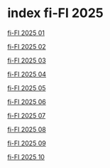 # index fi-FI 2025

<a href="./01">fi-FI 2025 01</a>

<a href="./02">fi-FI 2025 02</a>

<a href="./03">fi-FI 2025 03</a>

<a href="./04">fi-FI 2025 04</a>

<a href="./05">fi-FI 2025 05</a>

<a href="./06">fi-FI 2025 06</a>

<a href="./07">fi-FI 2025 07</a>

<a href="./08">fi-FI 2025 08</a>

<a href="./09">fi-FI 2025 09</a>

<a href="./10">fi-FI 2025 10</a>
